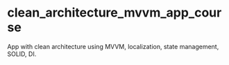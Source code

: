 # clean_architecture_mvvm_app_course
App with clean architecture using MVVM, localization, state management, SOLID, DI.
